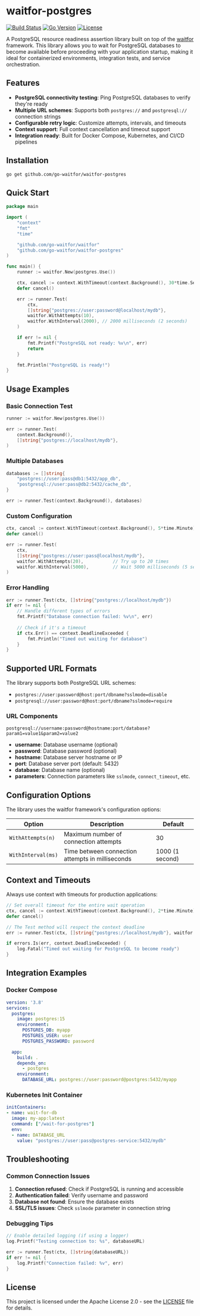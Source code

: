 # waitfor-postgres

[![Build Status](https://github.com/go-waitfor/waitfor-postgres/actions/workflows/build.yml/badge.svg)](https://github.com/go-waitfor/waitfor-postgres/actions/workflows/build.yml)
[![Go Version](https://img.shields.io/github/go-mod/go-version/go-waitfor/waitfor-postgres)](https://golang.org/)
[![License](https://img.shields.io/badge/License-Apache%202.0-blue.svg)](https://opensource.org/licenses/Apache-2.0)

A PostgreSQL resource readiness assertion library built on top of the [waitfor](https://github.com/go-waitfor/waitfor) framework. This library allows you to wait for PostgreSQL databases to become available before proceeding with your application startup, making it ideal for containerized environments, integration tests, and service orchestration.

## Features

- **PostgreSQL connectivity testing**: Ping PostgreSQL databases to verify they're ready
- **Multiple URL schemes**: Supports both `postgres://` and `postgresql://` connection strings  
- **Configurable retry logic**: Customize attempts, intervals, and timeouts
- **Context support**: Full context cancellation and timeout support
- **Integration ready**: Built for Docker Compose, Kubernetes, and CI/CD pipelines

## Installation

```bash
go get github.com/go-waitfor/waitfor-postgres
```

## Quick Start

```go
package main

import (
	"context"
	"fmt"
	"time"

	"github.com/go-waitfor/waitfor"
	"github.com/go-waitfor/waitfor-postgres"
)

func main() {
	runner := waitfor.New(postgres.Use())

	ctx, cancel := context.WithTimeout(context.Background(), 30*time.Second)
	defer cancel()

	err := runner.Test(
		ctx,
		[]string{"postgres://user:password@localhost/mydb"},
		waitfor.WithAttempts(10),
		waitfor.WithInterval(2000), // 2000 milliseconds (2 seconds)
	)

	if err != nil {
		fmt.Printf("PostgreSQL not ready: %v\n", err)
		return
	}

	fmt.Println("PostgreSQL is ready!")
}
```

## Usage Examples

### Basic Connection Test

```go
runner := waitfor.New(postgres.Use())

err := runner.Test(
	context.Background(),
	[]string{"postgres://localhost/mydb"},
)
```

### Multiple Databases

```go
databases := []string{
	"postgres://user:pass@db1:5432/app_db",
	"postgresql://user:pass@db2:5432/cache_db",
}

err := runner.Test(context.Background(), databases)
```

### Custom Configuration

```go
ctx, cancel := context.WithTimeout(context.Background(), 5*time.Minute)
defer cancel()

err := runner.Test(
	ctx,
	[]string{"postgres://user:pass@localhost/mydb"},
	waitfor.WithAttempts(20),           // Try up to 20 times
	waitfor.WithInterval(5000),         // Wait 5000 milliseconds (5 seconds) between attempts
)
```

### Error Handling

```go
err := runner.Test(ctx, []string{"postgres://localhost/mydb"})
if err != nil {
	// Handle different types of errors
	fmt.Printf("Database connection failed: %v\n", err)
	
	// Check if it's a timeout
	if ctx.Err() == context.DeadlineExceeded {
		fmt.Println("Timed out waiting for database")
	}
}
```

## Supported URL Formats

The library supports both PostgreSQL URL schemes:

- `postgres://user:password@host:port/dbname?sslmode=disable`
- `postgresql://user:password@host:port/dbname?sslmode=require`

### URL Components

```
postgresql://username:password@hostname:port/database?param1=value1&param2=value2
```

- **username**: Database username (optional)
- **password**: Database password (optional)  
- **hostname**: Database server hostname or IP
- **port**: Database server port (default: 5432)
- **database**: Database name (optional)
- **parameters**: Connection parameters like `sslmode`, `connect_timeout`, etc.

## Configuration Options

The library uses the waitfor framework's configuration options:

| Option | Description | Default |
|--------|-------------|---------|
| `WithAttempts(n)` | Maximum number of connection attempts | 30 |
| `WithInterval(ms)` | Time between connection attempts in milliseconds | 1000 (1 second) |

## Context and Timeouts

Always use context with timeouts for production applications:

```go
// Set overall timeout for the entire wait operation
ctx, cancel := context.WithTimeout(context.Background(), 2*time.Minute)
defer cancel()

// The Test method will respect the context deadline
err := runner.Test(ctx, []string{"postgres://localhost/mydb"}, waitfor.WithAttempts(20))

if errors.Is(err, context.DeadlineExceeded) {
	log.Fatal("Timed out waiting for PostgreSQL to become ready")
}
```

## Integration Examples

### Docker Compose

```yaml
version: '3.8'
services:
  postgres:
    image: postgres:15
    environment:
      POSTGRES_DB: myapp
      POSTGRES_USER: user
      POSTGRES_PASSWORD: password

  app:
    build: .
    depends_on:
      - postgres
    environment:
      DATABASE_URL: postgres://user:password@postgres:5432/myapp
```

### Kubernetes Init Container

```yaml
initContainers:
- name: wait-for-db
  image: my-app:latest
  command: ["/wait-for-postgres"]
  env:
  - name: DATABASE_URL
    value: "postgres://user:pass@postgres-service:5432/mydb"
```

## Troubleshooting

### Common Connection Issues

1. **Connection refused**: Check if PostgreSQL is running and accessible
2. **Authentication failed**: Verify username and password
3. **Database not found**: Ensure the database exists
4. **SSL/TLS issues**: Check `sslmode` parameter in connection string

### Debugging Tips

```go
// Enable detailed logging (if using a logger)
log.Printf("Testing connection to: %s", databaseURL)

err := runner.Test(ctx, []string{databaseURL})
if err != nil {
	log.Printf("Connection failed: %v", err)
}
```

## License

This project is licensed under the Apache License 2.0 - see the [LICENSE](LICENSE) file for details.